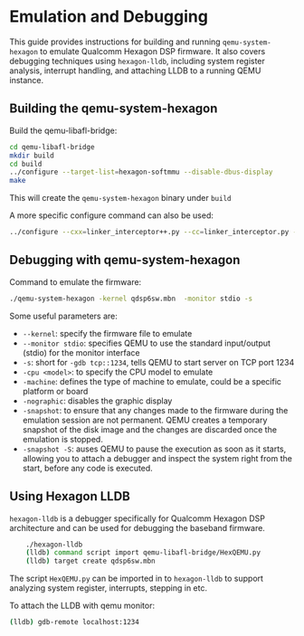 # Emulation and Debugging

This guide provides instructions for building and running `qemu-system-hexagon` to emulate Qualcomm Hexagon DSP firmware. It also covers debugging techniques using `hexagon-lldb`, including system register analysis, interrupt handling, and attaching LLDB to a running QEMU instance. 

## Building the qemu-system-hexagon
Build the qemu-libafl-bridge:
```bash
cd qemu-libafl-bridge
mkdir build
cd build
../configure --target-list=hexagon-softmmu --disable-dbus-display
make
```
This will create the `qemu-system-hexagon` binary under `build`

A more specific configure command can also be used:
```bash
../configure --cxx=linker_interceptor++.py --cc=linker_interceptor.py --as-shared-lib --target-list=hexagon-softmmu --disable-slirp --enable-fdt=internal --audio-drv-list= --disable-alsa --disable-attr --disable-auth-pam --disable-dbus-display --disable-bochs --disable-bpf --disable-brlapi --disable-bsd-user --disable-bzip2 --disable-capstone --disable-cap-ng --disable-canokey --disable-cloop --disable-cocoa --disable-coreaudio --disable-curl --disable-curses --disable-dmg --disable-docs --disable-dsound --disable-fuse --disable-fuse-lseek --disable-gcrypt --disable-gettext --disable-gio --disable-glusterfs --disable-gnutls --disable-gtk --disable-guest-agent --disable-guest-agent-msi --disable-hvf --disable-iconv --disable-jack --disable-keyring --disable-kvm --disable-libdaxctl --disable-libiscsi --disable-libnfs --disable-libpmem --disable-libssh --disable-libudev --disable-libusb --disable-linux-aio --disable-linux-io-uring --disable-linux-user --disable-live-block-migration --disable-lzfse --disable-lzo --disable-l2tpv3 --disable-malloc-trim --disable-mpath --disable-multiprocess --disable-netmap --disable-nettle --disable-numa --disable-nvmm --disable-opengl --disable-oss --disable-pa --disable-parallels --disable-png --disable-pvrdma --disable-qcow1 --disable-qed --disable-qga-vss --disable-rbd --disable-rdma --disable-replication --disable-sdl --disable-sdl-image --disable-seccomp --disable-selinux --disable-slirp-smbd --disable-smartcard --disable-snappy --disable-sndio --disable-sparse --disable-spice --disable-spice-protocol --disable-tools --disable-tpm --disable-usb-redir --disable-user --disable-u2f --disable-vde --disable-vdi --disable-vduse-blk-export --disable-vhost-crypto --disable-vhost-kernel --disable-vhost-net --disable-vhost-user-blk-server --disable-vhost-vdpa --disable-virglrenderer --disable-virtfs --disable-vmnet --disable-vnc --disable-vnc-jpeg --disable-vnc-sasl --disable-vte --disable-vvfat --disable-whpx --disable-xen --disable-xen-pci-passthrough --disable-xkbcommon --disable-zstd
```

## Debugging with qemu-system-hexagon
Command to emulate the firmware:
```bash
./qemu-system-hexagon -kernel qdsp6sw.mbn  -monitor stdio -s
```

Some useful parameters are:
- `--kernel`: specify the firmware file to emulate
- `--monitor stdio`: specifies QEMU to use the standard input/output (stdio) for the monitor interface
- `-s`: short for `-gdb tcp::1234`, tells QEMU to start server on TCP port 1234
- `-cpu <model>`: to specify the CPU model to emulate
- `-machine`: defines the type of machine to emulate, could be a specific platform or board
- `-nographic`: disables the graphic display
- `-snapshot`: to ensure that any changes made to the firmware during the emulation session are not permanent. QEMU creates a temporary snapshot of the disk image and the changes are discarded once the emulation is stopped.
- `-snapshot -S`: auses QEMU to pause the execution as soon as it starts, allowing you to attach a debugger and inspect the system right from the start, before any code is executed.

## Using Hexagon LLDB
`hexagon-lldb` is a debugger specifically for Qualcomm Hexagon DSP architecture and can be used for debugging the baseband firmware. 
```bash
    ./hexagon-lldb
    (lldb) command script import qemu-libafl-bridge/HexQEMU.py
    (lldb) target create qdsp6sw.mbn
```
The script `HexQEMU.py` can be imported in to `hexagon-lldb` to support analyzing system register, interrupts, stepping in etc.

To attach the LLDB with qemu monitor:
```bash
(lldb) gdb-remote localhost:1234
```


